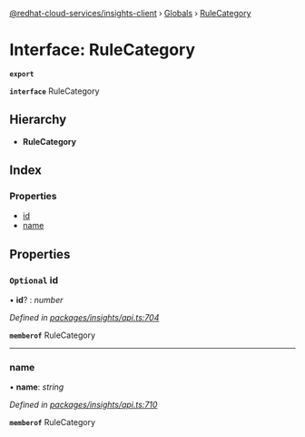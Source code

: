[@redhat-cloud-services/insights-client](../README.md) › [Globals](../globals.md) › [RuleCategory](rulecategory.md)

# Interface: RuleCategory

**`export`** 

**`interface`** RuleCategory

## Hierarchy

* **RuleCategory**

## Index

### Properties

* [id](rulecategory.md#optional-id)
* [name](rulecategory.md#name)

## Properties

### `Optional` id

• **id**? : *number*

*Defined in [packages/insights/api.ts:704](https://github.com/RedHatInsights/javascript-clients/blob/master/packages/insights/api.ts#L704)*

**`memberof`** RuleCategory

___

###  name

• **name**: *string*

*Defined in [packages/insights/api.ts:710](https://github.com/RedHatInsights/javascript-clients/blob/master/packages/insights/api.ts#L710)*

**`memberof`** RuleCategory
